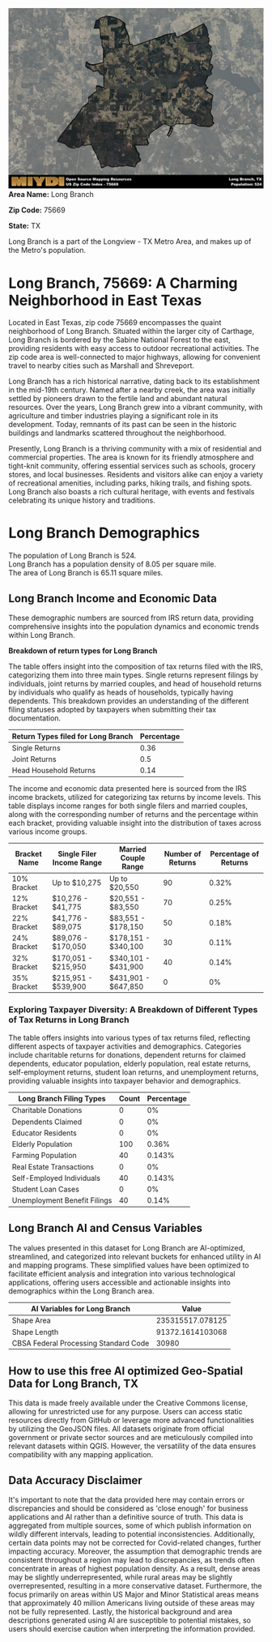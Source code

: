 ![Image Alt Text](../_images/75669.png)
**Area Name:** Long Branch

**Zip Code:** 75669

**State:** TX

Long Branch is a part of the Longview - TX Metro Area, and makes up  of the Metro's population.  

# Long Branch, 75669: A Charming Neighborhood in East Texas  

Located in East Texas, zip code 75669 encompasses the quaint neighborhood of Long Branch. Situated within the larger city of Carthage, Long Branch is bordered by the Sabine National Forest to the east, providing residents with easy access to outdoor recreational activities. The zip code area is well-connected to major highways, allowing for convenient travel to nearby cities such as Marshall and Shreveport.

Long Branch has a rich historical narrative, dating back to its establishment in the mid-19th century. Named after a nearby creek, the area was initially settled by pioneers drawn to the fertile land and abundant natural resources. Over the years, Long Branch grew into a vibrant community, with agriculture and timber industries playing a significant role in its development. Today, remnants of its past can be seen in the historic buildings and landmarks scattered throughout the neighborhood.

Presently, Long Branch is a thriving community with a mix of residential and commercial properties. The area is known for its friendly atmosphere and tight-knit community, offering essential services such as schools, grocery stores, and local businesses. Residents and visitors alike can enjoy a variety of recreational amenities, including parks, hiking trails, and fishing spots. Long Branch also boasts a rich cultural heritage, with events and festivals celebrating its unique history and traditions.

# Long Branch Demographics

The population of Long Branch is 524.  
Long Branch has a population density of 8.05 per square mile.  
The area of Long Branch is 65.11 square miles.  

## Long Branch Income and Economic Data

These demographic numbers are sourced from IRS return data, providing comprehensive insights into the population dynamics and economic trends within Long Branch.

**Breakdown of return types for Long Branch**

The table offers insight into the composition of tax returns filed with the IRS, categorizing them into three main types. Single returns represent filings by individuals, joint returns by married couples, and head of household returns by individuals who qualify as heads of households, typically having dependents. This breakdown provides an understanding of the different filing statuses adopted by taxpayers when submitting their tax documentation.

| Return Types filed for Long Branch                              | Percentage          |
|----------------------------------------------------------|---------------------|
| Single Returns                                            | 0.36 |
| Joint Returns                                             | 0.5 |
| Head Household Returns                                    | 0.14 |

The income and economic data presented here is sourced from the IRS income brackets, utilized for categorizing tax returns by income levels. This table displays income ranges for both single filers and married couples, along with the corresponding number of returns and the percentage within each bracket, providing valuable insight into the distribution of taxes across various income groups.

| Bracket Name       | Single Filer Income Range | Married Couple Range | Number of Returns | Percentage of Returns |
|--------------------|----------------------------|----------------------|-------------------|-----------------------|
| 10% Bracket        | Up to $10,275              | Up to $20,550        | 90 | 0.32% |
| 12% Bracket        | $10,276 - $41,775          | $20,551 - $83,550    | 70 | 0.25% |
| 22% Bracket        | $41,776 - $89,075          | $83,551 - $178,150   | 50 | 0.18% |
| 24% Bracket        | $89,076 - $170,050         | $178,151 - $340,100  | 30 | 0.11% |
| 32% Bracket        | $170,051 - $215,950        | $340,101 - $431,900  | 40 | 0.14% |
| 35% Bracket        | $215,951 - $539,900        | $431,901 - $647,850  | 0 | 0% |

### Exploring Taxpayer Diversity: A Breakdown of Different Types of Tax Returns in Long Branch

The table offers insights into various types of tax returns filed, reflecting different aspects of taxpayer activities and demographics. Categories include charitable returns for donations, dependent returns for claimed dependents, educator population, elderly population, real estate returns, self-employment returns, student loan returns, and unemployment returns, providing valuable insights into taxpayer behavior and demographics.

| Long Branch Filing Types                    | Count | Percentage |
|--------------------------------------|-------|------------|
| Charitable Donations                 | 0 | 0% |
| Dependents Claimed                   | 0 | 0% |
| Educator Residents                   | 0 | 0% |
| Elderly Population                   | 100 | 0.36% |
| Farming Population                   | 40 | 0.143% |
| Real Estate Transactions             | 0 | 0% |
| Self-Employed Individuals            | 40 | 0.143% |
| Student Loan Cases                   | 0 | 0% |
| Unemployment Benefit Filings         | 40 | 0.14% |

## Long Branch AI and Census Variables

The values presented in this dataset for Long Branch are AI-optimized, streamlined, and categorized into relevant buckets for enhanced utility in AI and mapping programs. These simplified values have been optimized to facilitate efficient analysis and integration into various technological applications, offering users accessible and actionable insights into demographics within the Long Branch area.

| AI Variables for Long Branch | Value |
|-------------|-------|
| Shape Area | 235315517.078125 |
| Shape Length | 91372.1614103068 |
| CBSA Federal Processing Standard Code | 30980 |

## How to use this free AI optimized Geo-Spatial Data for Long Branch, TX

This data is made freely available under the Creative Commons license, allowing for unrestricted use for any purpose. Users can access static resources directly from GitHub or leverage more advanced functionalities by utilizing the GeoJSON files. All datasets originate from official government or private sector sources and are meticulously compiled into relevant datasets within QGIS. However, the versatility of the data ensures compatibility with any mapping application.

## Data Accuracy Disclaimer
It's important to note that the data provided here may contain errors or discrepancies and should be considered as 'close enough' for business applications and AI rather than a definitive source of truth. This data is aggregated from multiple sources, some of which publish information on wildly different intervals, leading to potential inconsistencies. Additionally, certain data points may not be corrected for Covid-related changes, further impacting accuracy. Moreover, the assumption that demographic trends are consistent throughout a region may lead to discrepancies, as trends often concentrate in areas of highest population density. As a result, dense areas may be slightly underrepresented, while rural areas may be slightly overrepresented, resulting in a more conservative dataset. Furthermore, the focus primarily on areas within US Major and Minor Statistical areas means that approximately 40 million Americans living outside of these areas may not be fully represented. Lastly, the historical background and area descriptions generated using AI are susceptible to potential mistakes, so users should exercise caution when interpreting the information provided.
